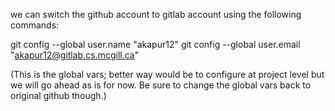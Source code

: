 we can switch the github account to gitlab account using the following commands:

git config --global user.name "akapur12"
git config --global user.email "akapur12@gitlab.cs.mcgill.ca"

(This is the global vars; better way would be to configure at project level but we will go ahead as is for now. Be sure to change the global vars back to original github though.)